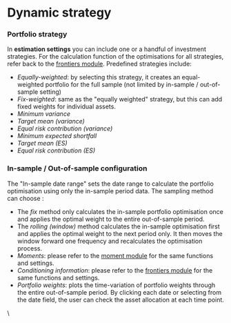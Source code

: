 # Dynamic strategy

### Portfolio strategy&#x20;

In **estimation settings** you can include one or a handful of investment strategies. For the calculation function of the optimisations for all strategies, refer back to the [frontiers module](frontiers.md). Predefined strategies include:

* _Equally-weighted_: by selecting this strategy, it creates an equal-weighted portfolio for the full sample (not limited by in-sample / out-of-sample setting)
* _Fix-weighted_: same as the "equally weighted" strategy, but this can add fixed weights for individual assets.
* _Minimum variance_
* _Target mean (variance)_
* _Equal risk contribution (variance)_
* _Minimum expected shortfall_
* _Target mean (ES)_
* _Equal risk contribution (ES)_

### In-sample / Out-of-sample configuration

The "In-sample date range" sets the date range to calculate the portfolio optimisation using only the in-sample period data. The sampling method can choose :

* The _fix_ method only calculates the in-sample portfolio optimisation once and applies the optimal weight to the entire out-of-sample period.
* The _rolling (window)_ method calculates the in-sample optimisation first and applies the optimal weight to the next period only. It then moves the window forward one frequency and recalculates the optimisation process.
* _Moments_: please refer to the [moment module](moment-estimation.md) for the same functions and settings.
* _Conditioning information_: please refer to the [frontiers module](frontiers.md) for the same functions and settings.
* _Portfolio weights_: plots the time-variation of portfolio weights through the entire out-of-sample period. By clicking each date or selecting from the date field, the user can check the asset allocation at each time point.

\
